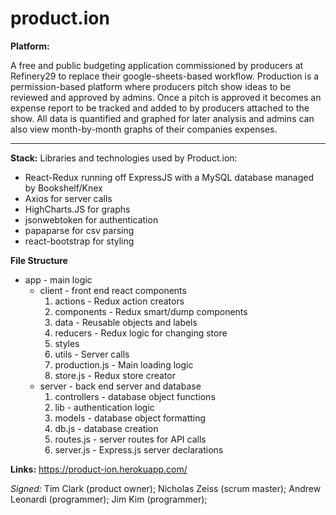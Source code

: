 # product.ion
**Platform:**

A free and public budgeting application commissioned by producers at Refinery29
to replace their google-sheets-based workflow. Production is a permission-based
platform where producers pitch show ideas to be reviewed and approved by admins.
Once a pitch is approved it becomes an expense report to be tracked and added to
by producers attached to the show.  All data is quantified and graphed for later
analysis and admins can also view month-by-month graphs of their companies expenses.

---
**Stack:**
Libraries and technologies used by Product.ion:
* React-Redux running off ExpressJS with a MySQL database managed by Bookshelf/Knex
* Axios for server calls
* HighCharts.JS for graphs
* jsonwebtoken for authentication
* papaparse for csv parsing
* react-bootstrap for styling


**File Structure**
* app - main logic
  * client - front end react components
    1. actions - Redux action creators
    2. components - Redux smart/dump components
    3. data - Reusable objects and labels
    4. reducers - Redux logic for changing store
    5. styles
    6. utils - Server calls
    7. production.js - Main loading logic
    8. store.js - Redux store creator
  * server - back end server and database
    1. controllers - database object functions
    2. lib - authentication logic
    3. models - database object formatting
    4. db.js - database creation
    5. routes.js - server routes for API calls
    6. server.js - Express.js server declarations


**Links:**
https://product-ion.herokuapp.com/

*Signed:*
Tim Clark (product owner);
Nicholas Zeiss (scrum master);
Andrew Leonardi (programmer);
Jim Kim (programmer);
